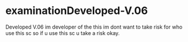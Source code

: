 # examinationDeveloped-V.06
Developed V.06
im developer of the this im dont want to take risk for who use this sc so if u use this sc u take a risk okay.

